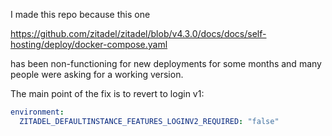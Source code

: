 I made this repo because this one 

https://github.com/zitadel/zitadel/blob/v4.3.0/docs/docs/self-hosting/deploy/docker-compose.yaml

has been non-functioning for new deployments for some months and many people were asking for a working version. 

The main point of the fix is to revert to login v1:

```yaml
environment:
  ZITADEL_DEFAULTINSTANCE_FEATURES_LOGINV2_REQUIRED: "false"
```
